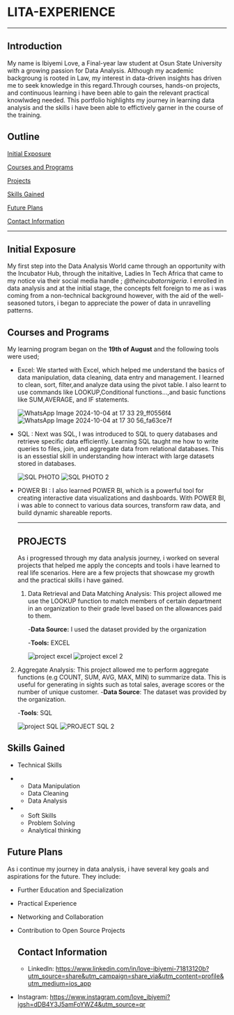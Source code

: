 
# LITA-EXPERIENCE
---
## Introduction
 My name is Ibiyemi Love, a Final-year law student at Osun State University with a growing passion for Data Analysis. Although my academic backgroung is rooted in Law, my interest in data-driven insights has driven me to seek knowledge in this regard.Through courses, hands-on projects, and continuous learning i have been able to gain the relevant practical knowlwdeg needed. This portfolio highlights my journey in learning data analysis and the skills i have been able to effictively garner in the course of the training.

 ## Outline
[Initial Exposure](#Initial_Exposure) 

[Courses and Programs](#Courses_and_Programs)

[Projects](#Projects) 

[Skills Gained](#Skills_Gained) 

[Future Plans](#Future_Plans)

[Contact Information](#Contact_Information)

---
## Initial Exposure
My first step into the Data Analysis World came through an opportunity with the Incubator Hub, through the initaitive, Ladies In Tech Africa that came to my notice via their social media handle ; *@theincubatornigeria*. I enrolled in data analysis and at the initial stage, the concepts felt foreign to me as i was coming from a non-technical background however, with the aid of the well-seasoned tutors, i began to appreciate the power of data in unravelling patterns.

## Courses and Programs
My learning program began on the **19th of August** and the following tools were used;
- Excel: We started with Excel, which helped me understand the basics of data manipulation, data cleaning, data entry and management. I learned to clean, sort, filter,and analyze data using the pivot table. I also learnt to use commands like  LOOKUP,Conditional functions...,and basic functions like SUM,AVERAGE, and IF statements.
  
  ![WhatsApp Image 2024-10-04 at 17 33 29_ff0556f4](https://github.com/user-attachments/assets/9834c4ee-4b5b-4ca9-9471-64a751fa26ac)
![WhatsApp Image 2024-10-04 at 17 30 56_fa63ce7f](https://github.com/user-attachments/assets/bae6d76b-3177-473b-8d1a-6430d3bffcfb)
  
- SQL : Next was SQL, I was introduced to SQL to query databases and retrieve specific data efficiently. Learning SQL taught me how to write queries to files, join, and aggregate data from relational databases. This is an essestial skill in understanding how interact with large datasets stored in databases.

  ![SQL PHOTO](https://github.com/user-attachments/assets/96443881-3bb6-43c7-b079-75e60b66080d)
![SQL PHOTO 2](https://github.com/user-attachments/assets/1500f2bd-7254-42cc-8a97-cb16111bb7b8)

- POWER BI : I also learned POWER BI, which is a powerful tool for creating interactive data visualizations and dashboards. With POWER BI, i was able to connect to various data sources, transform raw data, and build dynamic shareable reports.

  ---
  ## PROJECTS
  As i progressed through my data analysis journey, i worked on several projects that helped me apply the concepts and tools i have learned to real life scenarios. Here are a few projects that showcase my growth and the practical skills i have gained.
  1. Data Retrieval and Data Matching Analysis:
     This project allowed me use the LOOKUP function to match members of certain department in an organization to their grade level based on the allowances paid to them.
     
     -**Data Source:** I used the dataset provided by the organization
     
     -**Tools:** EXCEL

     ![project excel](https://github.com/user-attachments/assets/c3b80a86-7bc1-49fe-a5ae-cefbe903ca66)
![project excel 2](https://github.com/user-attachments/assets/bbbefbc2-ddf2-45f9-8744-679ece40c4bd)


2. Aggregate Analysis:
   This project allowed me to perform aggregate functions (e.g COUNT, SUM, AVG, MAX, MIN) to summarize data. This is useful for generating in sights such as total sales, average scores or the number of unique customer.
   -**Data Source**: The dataset was provided by the organization.

   -**Tools**: SQL

   ![project SQL](https://github.com/user-attachments/assets/c9464a93-1cb4-44ac-999f-36928b92f1f8)
![PROJECT SQL 2](https://github.com/user-attachments/assets/63640ea7-157b-4a67-90c5-0f3df4efc2a4)

## Skills Gained
- Technical Skills
- - Data Manipulation
  - Data Cleaning
  - Data Analysis
    
- - Soft Skills
  - Problem Solving
  - Analytical thinking


## Future Plans
As i continue my journey in data analysis, i have several key goals and aspirations for the future. They include:
- Further Education and Specialization
- Practical Experience
- Networking and Collaboration
- Contribution to Open Source Projects

  ## Contact Information
  - LinkedIn:
  https://www.linkedin.com/in/love-ibiyemi-71813120b?utm_source=share&utm_campaign=share_via&utm_content=profile&utm_medium=ios_app

- Instagram:
  https://www.instagram.com/love_ibiyemi?igsh=dDB4Y3J5amFoYWZ4&utm_source=qr


